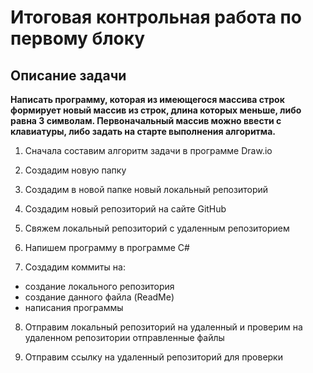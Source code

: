 # Итоговая контрольная работа по первому блоку
## Описание задачи
**Написать программу, которая из имеющегося массива строк формирует новый массив из строк, длина которых меньше, либо равна 3 символам. Первоначальный массив можно ввести с клавиатуры, либо задать на старте выполнения алгоритма.**

1. Сначала составим алгоритм задачи в программе Draw.io

2. Создадим новую папку

3. Создадим в новой папке новый локальный репозиторий

4. Создадим новый репозиторий на сайте GitHub

5. Свяжем локальный репозиторий с удаленным репозиторием

6. Напишем программу в программе С#

7. Создадим коммиты на:

* создание локального репозитория
* создание данного файла (ReadMe)
* написания программы

8. Отправим локальный репозиторий на удаленный и проверим на удаленном репозитории отправленные файлы

9. Отправим ссылку на удаленный репозиторий для проверки